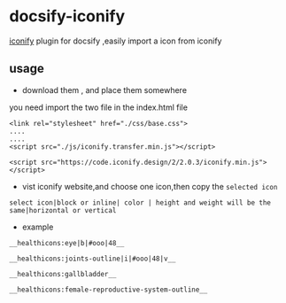 # docsify-iconify
[iconify](https://iconify.design/) plugin for docsify ,easily import a icon from iconify

## usage 

- download them , and place them somewhere

you need import the two file in the index.html file
```
<link rel="stylesheet" href="./css/base.css">
....
....
<script src="./js/iconify.transfer.min.js"></script>

<script src="https://code.iconify.design/2/2.0.3/iconify.min.js"></script>
```

- vist iconify website,and choose one icon,then copy the `selected icon`


```
select icon|block or inline| color | height and weight will be the same|horizontal or vertical
```
- example 

```
__healthicons:eye|b|#ooo|48__

__healthicons:joints-outline|i|#ooo|48|v__

__healthicons:gallbladder__

__healthicons:female-reproductive-system-outline__

```
